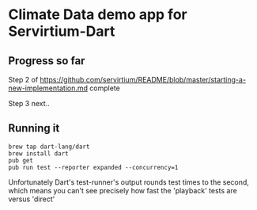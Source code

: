 # Climate Data demo app for Servirtium-Dart 


## Progress so far

Step 2 of https://github.com/servirtium/README/blob/master/starting-a-new-implementation.md complete

Step 3 next..


## Running it

```
brew tap dart-lang/dart
brew install dart
pub get 
pub run test --reporter expanded --concurrency=1
```  

Unfortunately Dart's test-runner's output rounds test times to the second, which means you can't see 
precisely how fast the 'playback' tests are versus 'direct'